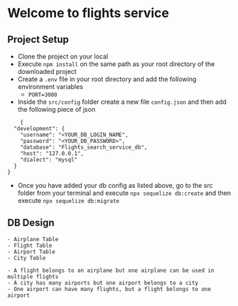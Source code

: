 <!-- /
    -src
        index.js  // main server file
        models/
        controllers/
        middlewares/
        services/
        utils/
        config/
        repository/
    -tests/ (later)
    -static/
    -temp/ -->
    
# Welcome to flights service

## Project Setup
- Clone the project on your local
- Execute `npm install` on the same path as your root directory of the downloaded project
- Create a `.env` file in your root directory and add the following environment variables
    -  `PORT=3000`
- Inside the `src/config` folder create a new file `config.json` and then add the following piece of json 

```
    {
  "development": {
    "username": "<YOUR_DB_LOGIN_NAME",
    "password": "<YOUR_DB_PASSWORD>",
    "database": "Flights_search_service_db",
    "host": "127.0.0.1",
    "dialect": "mysql"
  }
}

```

- Once you have added your db config as listed above, go to the src folder from your terminal and execute `npx sequelize db:create` 
and then execute 
`npx sequelize db:migrate`

## DB Design
    - Airplane Table
    - Flight Table
    - Airport Table
    - City Table

    - A flight belongs to an airplane but one airplane can be used in multiple flights
    - A city has many airports but one airport belongs to a city
    - One airport can have many flights, but a flight belongs to one airport